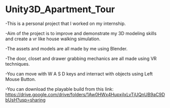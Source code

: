 # Unity3D_Apartment_Tour

-This is a personal project that I worked on my internship.

-Aim of the project is to improve and demonstrate my 3D modeling skills and create a vr like house walking simulation.

-The assets and models are all made by me using Blender. 

-The door, closet and drawer grabbing mechanics are all made using VR techniques.

-You can move with W A S D keys and interract with objects using Left Mouse Button.

-You can download the playable build from this link: https://drive.google.com/drive/folders/1Aw0HWx4HupxjlxLvTjUQnUB9aC9DbUsH?usp=sharing
